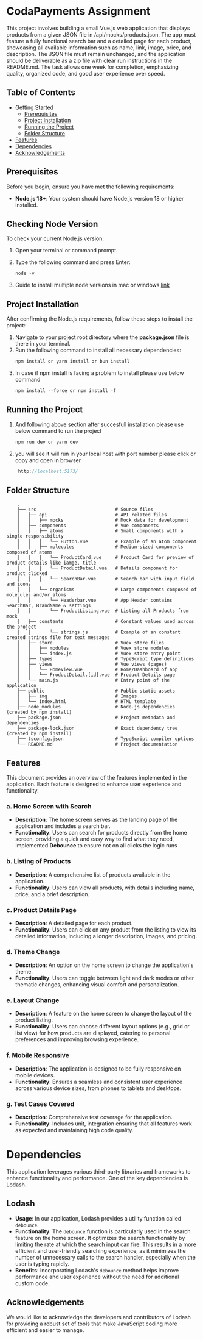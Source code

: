 # CodaPayments Assignment

This project involves building a small Vue.js web application that displays products from a given JSON file in /api/mocks/products.json. The app must feature a fully functional search bar and a detailed page for each product, showcasing all available information such as name, link, image, price, and description. The JSON file must remain unchanged, and the application should be deliverable as a zip file with clear run instructions in the README.md. The task allows one week for completion, emphasizing quality, organized code, and good user experience over speed.

## Table of Contents
- [Getting Started](#getting-started)
   - [Prerequisites](#prerequisites)
   - [Project Installation](#project-installation)
   - [Running the Project](#running-the-project)
   - [Folder Structure](#folder-structure)
- [Features](#features)
- [Dependencies](#dependencies)
- [Acknowledgements](#acknowledgements)

## Prerequisites
   
   Before you begin, ensure you have met the following requirements:
- **Node.js 18+**: Your system should have Node.js version 18 or higher installed.

## Checking Node Version

To check your current Node.js version:
1. Open your terminal or command prompt.
2. Type the following command and press Enter:

   ```gradle
   node -v
3. Guide to install multiple node versions in mac or windows [link](https://www.freecodecamp.org/news/node-version-manager-nvm-install-guide/)
## Project Installation

After confirming the Node.js requirements, follow these steps to install the project:

1. Navigate to your project root directory where the **package.json** file is there in your terminal.
2. Run the following command to install all necessary dependencies:
    ```gradle
    npm install or yarn install or bun install
3. In case if npm install is facing a problem to install please use below command
    ```gradle
    npm install --force or npm install -f
## Running the Project
1. And following above section after succesfull installation please use below command to run the project
    ```gradle
    npm run dev or yarn dev
2. you will see it will run in your local host with port number please click or copy and open in browser
     ```gradle
      http://localhost:5173/
## Folder Structure
        .
        ├── src                             # Source files
        │   ├── api                         # API related files
        │   │   ├── mocks                   # Mock data for development
        │   ├── components                  # Vue components
        │   │   ├── atoms                   # Small components with a single responsibility
        │   │   │   └── Button.vue          # Example of an atom component
        │   │   ├── molecules               # Medium-sized components composed of atoms
        │   │   │   └── ProductCard.vue     # Product Card for preview of product details like iamge, title
        │   │   │   └── ProductDetail.vue   # Details component for product clicked
        │   │   │   └── SearchBar.vue       # Search bar with input field and icons
        │   │   └── organisms               # Large components composed of molecules and/or atoms
        │   │       └── Headerbar.vue       # App Header contains SearchBar, BrandName & settings
        │   │       └── ProductListing.vue  # Listing all Products from mock
        │   ├── constants                   # Constant values used across the project
        │   │       └── strings.js          # Example of an constant created strings file for text messages
        │   ├── store                       # Vuex store files
        │   │   ├── modules                 # Vuex store modules
        │   │   └── index.js                # Vuex store entry point
        │   ├── types                       # TypeScript type definitions
        │   ├── views                       # Vue views (pages)
        │   │   └── HomeView.vue            # Home/Dashboard of app
        │   │   └── ProductDetail.[id].vue  # Product Details page
        │   └── main.js                     # Entry point of the application
        ├── public                          # Public static assets
        │   ├── img                         # Images
        │   └── index.html                  # HTML template
        ├── node_modules                    # Node.js dependencies (created by npm install)
        ├── package.json                    # Project metadata and dependencies
        ├── package-lock.json               # Exact dependency tree (created by npm install)
        ├── tsconfig.json                   # TypeScript compiler options
        └── README.md                       # Project documentation


## Features
This document provides an overview of the features implemented in the application. Each feature is designed to enhance user experience and functionality.

### a. Home Screen with Search
- **Description**: The home screen serves as the landing page of the application and includes a search bar.
- **Functionality**: Users can search for products directly from the home screen, providing a quick and easy way to find what they need, Implemented **Debounce** to ensure not on all clicks the logic runs

### b. Listing of Products
- **Description**: A comprehensive list of products available in the application.
- **Functionality**: Users can view all products, with details including name, price, and a brief description.

### c. Product Details Page
- **Description**: A detailed page for each product.
- **Functionality**: Users can click on any product from the listing to view its detailed information, including a longer description, images, and pricing.

### d. Theme Change
- **Description**: An option on the home screen to change the application's theme.
- **Functionality**: Users can toggle between light and dark modes or other thematic changes, enhancing visual comfort and personalization.

### e. Layout Change
- **Description**: A feature on the home screen to change the layout of the product listing.
- **Functionality**: Users can choose different layout options (e.g., grid or list view) for how products are displayed, catering to personal preferences and improving browsing experience.

### f. Mobile Responsive
- **Description**: The application is designed to be fully responsive on mobile devices.
- **Functionality**: Ensures a seamless and consistent user experience across various device sizes, from phones to tablets and desktops.

### g. Test Cases Covered
- **Description**: Comprehensive test coverage for the application.
- **Functionality**: Includes unit, integration ensuring that all features work as expected and maintaining high code quality.

# Dependencies

This application leverages various third-party libraries and frameworks to enhance functionality and performance. One of the key dependencies is Lodash.

## Lodash

- **Usage**: In our application, Lodash provides a utility function called `debounce`. 
- **Functionality**: The `debounce` function is particularly used in the search feature on the home screen. It optimizes the search functionality by limiting the rate at which the search input can fire. This results in a more efficient and user-friendly searching experience, as it minimizes the number of unnecessary calls to the search handler, especially when the user is typing rapidly.
- **Benefits**: Incorporating Lodash's `debounce` method helps improve performance and user experience without the need for additional custom code.

## Acknowledgements

We would like to acknowledge the developers and contributors of Lodash for providing a robust set of tools that make JavaScript coding more efficient and easier to manage.
